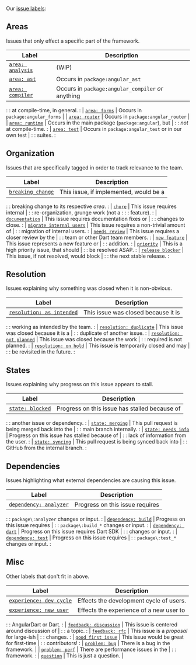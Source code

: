 <!-- NOTE: We do not use 80 characters here, it is unreasonable to format. -->

Our [issue labels](https://github.com/dart-lang/angular/labels):

## Areas

Issues that only effect a specific part of the framework.

| Label                  | Description                                         |
| ---------------------- | --------------------------------------------------- |
| [`area: analysis`][a1] | (WIP)                                               |
| [`area: ast`][a2]      | Occurs in `package:angular_ast`                     |
| [`area: compiler`][a3] | Occurs in `package:angular_compiler` _or_ anything  |
:                        : at compile-time, in general.                        :
| [`area: forms`][a4]    | Occurs in `package:angular_forms`                   |
| [`area: router`][a5]   | Occurs in `package:angular_router`                  |
| [`area: runtime`][a6]  | Occurs in the main package (`package:angular`), but |
:                        : _not_ at compile-time.                              :
| [`area: test`][a7]     | Occurs in `package:angular_test` or in our own test |
:                        : suites.                                             :

[a1]: https://github.com/dart-lang/angular/labels/area%3A%20analysis
[a2]: https://github.com/dart-lang/angular/labels/area%3A%20ast
[a3]: https://github.com/dart-lang/angular/labels/area%3A%20compiler
[a4]: https://github.com/dart-lang/angular/labels/area%3A%20forms
[a5]: https://github.com/dart-lang/angular/labels/area%3A%20router
[a6]: https://github.com/dart-lang/angular/labels/area%3A%20runtime
[a7]: https://github.com/dart-lang/angular/labels/area%3A%20test

## Organization

Issues that are specifically tagged in order to track relevance to the team.

| Label                          | Description                                 |
| ------------------------------ | ------------------------------------------- |
| [`breaking change`][o1]        | This issue, if implemented, would be a      |
:                                : breaking change to its respective _area_.   :
| [`chore`][o2]                  | This issue requires internal                |
:                                : re-organization, grunge work (not a         :
:                                : feature).                                   :
| [`documentation`][o3]          | This issue requires documentation fixes or  |
:                                : changes to close.                           :
| [`migrate internal users`][o4] | This issue requires a non-trivial amount of |
:                                : migration of internal users.                :
| [`needs review`][o5]           | This issue requires a closer review by the  |
:                                : team or other Dart team members.            :
| [`new feature`][o6]            | This issue represents a new feature or      |
:                                : addition.                                   :
| [`priority`][o7]               | This is a high priority issue, that should  |
:                                : be resolved ASAP.                           :
| [`release blocker`][o8]        | This issue, if not resolved, would block    |
:                                : the next stable release.                    :

[o1]: https://github.com/dart-lang/angular/labels/%E2%9B%91%20breaking%20change
[o2]: https://github.com/dart-lang/angular/labels/%E2%99%BB%EF%B8%8F%20%20%20chore
[o3]: https://github.com/dart-lang/angular/labels/%E2%9C%8F%20documentation
[o4]: https://github.com/dart-lang/angular/labels/%E2%98%95%20migrate%20internal%20users
[o5]: https://github.com/dart-lang/angular/labels/%E2%9C%8D%EF%B8%8F%20%20needs%20review
[o6]: https://github.com/dart-lang/angular/labels/%E2%9A%A1new%20feature
[o7]: https://github.com/dart-lang/angular/labels/%E2%9A%A0%20PRIORITY
[o8]: https://github.com/dart-lang/angular/labels/%E2%98%A0%EF%B8%8F%20%20release%20blocker

## Resolution

Issues explaining why something was closed when it is non-obvious.

| Label                           | Description                              |
| ------------------------------- | ---------------------------------------- |
| [`resolution: as intended`][r1] | This issue was closed because it is      |
:                                 : working as intended by the team.         :
| [`resolution: duplicate`][r2]   | This issue was closed because it is a    |
:                                 : duplicate of another issue.              :
| [`resolution: not planned`][r3] | This issue was closed because the work   |
:                                 : required is not planned.                 :
| [`resolution: on hold`][r4]     | This issue is temporarily closed and may |
:                                 : be revisited in the future.              :

[r1]: https://github.com/dart-lang/angular/labels/resolution%3A%20as%20intended
[r2]: https://github.com/dart-lang/angular/labels/resolution%3A%20duplicate
[r3]: https://github.com/dart-lang/angular/labels/resolution%3A%20not%20planned
[r4]: https://github.com/dart-lang/angular/labels/resolution%3A%20on%20hold

## States

Issues explaining why progress on this issue appears to stall.

| Label                     | Description                                     |
| ------------------------- | ----------------------------------------------- |
| [`state: blocked`][s1]    | Progress on this issue has stalled because of   |
:                           : another issue or dependency.                    :
| [`state: merging`][s2]    | This pull request is being merged back into the |
:                           : main branch internally.                         :
| [`state: needs info`][s3] | Progress on this issue has stalled because of   |
:                           : lack of information from the user.              :
| [`state: syncing`][s4]    | This pull request is being synced back into     |
:                           : GitHub from the internal branch.                :

[s1]: https://github.com/dart-lang/angular/labels/%E2%9B%94%20state%3A%20blocked
[s2]: https://github.com/dart-lang/angular/labels/%E2%A4%B5%20state%3A%20merging
[s3]: https://github.com/dart-lang/angular/labels/%E2%9B%B3%20state%3A%20needs%20info
[s4]: https://github.com/dart-lang/angular/labels/%E2%8C%9B%20state%3A%20syncing

## Dependencies

Issues highlighting what external dependencies are causing this issue.

| Label                        | Description                              |
| ---------------------------- | ---------------------------------------- |
| [`dependency: analyzer`][d1] | Progress on this issue requires          |
:                              : `package\:analyzer` changes or input.    :
| [`dependency: build`][d2]    | Progress on this issue requires          |
:                              : `package\:build_*` changes or input.     :
| [`dependency: dart`][d3]     | Progress on this issue requires Dart SDK |
:                              : changes or input.                        :
| [`dependency: test`][d4]     | Progress on this issue requires          |
:                              : `package\:test_*` changes or input.      :

[d1]: https://github.com/dart-lang/angular/labels/%E2%9C%89%20dependency%3A%20analyzer
[d2]: https://github.com/dart-lang/angular/labels/%E2%9C%89%20dependency%3A%20build
[d3]: https://github.com/dart-lang/angular/labels/%E2%9C%89%20dependency%3A%20dart
[d4]: https://github.com/dart-lang/angular/labels/%E2%9C%89%20dependency%3A%20test

## Misc

Other labels that don't fit in above.

| Label                         | Description                                 |
| ----------------------------- | ------------------------------------------- |
| [`experience: dev cycle`][m1] | Effects the development cycle of users.     |
| [`experience: new user`][m2]  | Effects the experience of a new user to     |
:                               : AngularDart or Dart.                        :
| [`feedback: discussion`][m3]  | This issue is centered around discussion of |
:                               : a topic.                                    :
| [`feedback: rfc`][m4]         | This issue is a _proposal_ for large-ish    |
:                               : changes.                                    :
| [`good first issue`][m5]      | This issue would be great for first-time    |
:                               : contributors!                               :
| [`problem: bug`][m6]          | There is a bug in the framework.            |
| [`problem: perf`][m7]         | There are performance issues in the         |
:                               : framework.                                  :
| [`question`][m8]              | This is just a question.                    |

[m1]: https://github.com/dart-lang/angular/labels/%E2%9B%88%20experience%3A%20dev%20cycle
[m2]: https://github.com/dart-lang/angular/labels/%E2%9B%88%20experience%3A%20new%20user
[m3]: https://github.com/dart-lang/angular/labels/%E2%9B%B9%20feedback%3A%20discussion
[m4]: https://github.com/dart-lang/angular/labels/%E2%9B%B9%20feedback%3A%20rfc
[m5]: https://github.com/dart-lang/angular/labels/good%20first%20issue
[m6]: https://github.com/dart-lang/angular/labels/%E2%98%84%20problem%3A%20bug
[m7]: https://github.com/dart-lang/angular/labels/%E2%9A%94%20problem%3A%20perf
[m8]: https://github.com/dart-lang/angular/labels/question
